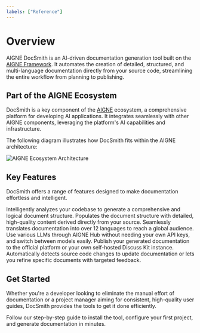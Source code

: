 ```yaml
---
labels: ["Reference"]
---
```


# Overview

AIGNE DocSmith is an AI-driven documentation generation tool built on the [AIGNE Framework](https://www.aigne.io/en/framework). It automates the creation of detailed, structured, and multi-language documentation directly from your source code, streamlining the entire workflow from planning to publishing.

## Part of the AIGNE Ecosystem

DocSmith is a key component of the [AIGNE](https://www.aigne.io) ecosystem, a comprehensive platform for developing AI applications. It integrates seamlessly with other AIGNE components, leveraging the platform's AI capabilities and infrastructure.

The following diagram illustrates how DocSmith fits within the AIGNE architecture:

![AIGNE Ecosystem Architecture](https://docsmith.aigne.io/image-bin/uploads/def424c20bbdb3c77483894fe0e22819.png)

## Key Features

DocSmith offers a range of features designed to make documentation effortless and intelligent.

<x-cards data-columns="3">
  <x-card data-title="Automated Structure Planning" data-icon="lucide:file-cog">
    Intelligently analyzes your codebase to generate a comprehensive and logical document structure.
  </x-card>
  <x-card data-title="AI-Powered Content Generation" data-icon="lucide:bot">
    Populates the document structure with detailed, high-quality content derived directly from your source.
  </x-card>
  <x-card data-title="Multi-Language Support" data-icon="lucide:languages">
    Seamlessly translates documentation into over 12 languages to reach a global audience.
  </x-card>
  <x-card data-title="AIGNE Hub Integration" data-icon="lucide:plug-zap">
    Use various LLMs through AIGNE Hub without needing your own API keys, and switch between models easily.
  </x-card>
  <x-card data-title="Discuss Kit Publishing" data-icon="lucide:send">
    Publish your generated documentation to the official platform or your own self-hosted Discuss Kit instance.
  </x-card>
  <x-card data-title="Intelligent Updates" data-icon="lucide:git-pull-request-arrow">
    Automatically detects source code changes to update documentation or lets you refine specific documents with targeted feedback.
  </x-card>
</x-cards>

## Get Started

Whether you're a developer looking to eliminate the manual effort of documentation or a project manager aiming for consistent, high-quality user guides, DocSmith provides the tools to get it done efficiently.

<x-card data-title="Next: Getting Started" data-href="/getting-started" data-icon="lucide:arrow-right-circle" data-cta="Start the guide">
  Follow our step-by-step guide to install the tool, configure your first project, and generate documentation in minutes.
</x-card>